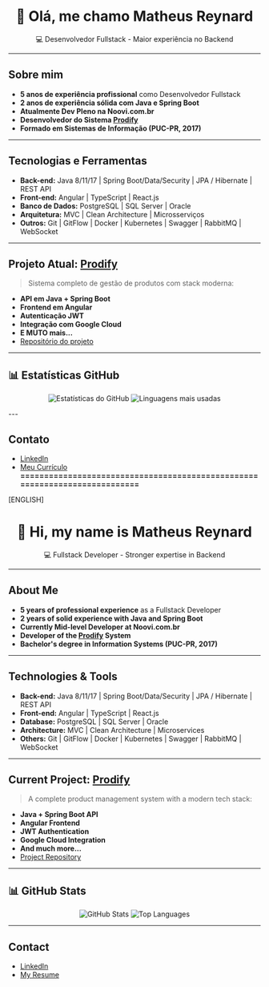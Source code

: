 <h1 align="center">👋 Olá, me chamo Matheus Reynard</h1>
<p align="center">
  💻 Desenvolvedor Fullstack - Maior experiência no Backend
</p>

---
## Sobre mim
- **5 anos de experiência profissional** como Desenvolvedor Fullstack 
- **2 anos de experiência sólida com Java e Spring Boot**  
- **Atualmente Dev Pleno na Noovi.com.br**
- **Desenvolvedor do Sistema [Prodify](https://www.sistemaprodify.com)**  
- **Formado em Sistemas de Informação (PUC-PR, 2017)**  
---

## Tecnologias e Ferramentas
- **Back-end:** Java 8/11/17 | Spring Boot/Data/Security | JPA / Hibernate | REST API  
- **Front-end:** Angular | TypeScript | React.js  
- **Banco de Dados:** PostgreSQL | SQL Server | Oracle  
- **Arquitetura:** MVC | Clean Architecture | Microsserviços  
- **Outros:** Git | GitFlow | Docker | Kubernetes | Swagger | RabbitMQ | WebSocket
---

## Projeto Atual: [Prodify](https://www.sistemaprodify.com)
> Sistema completo de gestão de produtos com stack moderna:
- **API em Java + Spring Boot**
- **Frontend em Angular**
- **Autenticação JWT**
- **Integração com Google Cloud**
- **E MUTO mais...**
- [Repositório do projeto](https://github.com/matheusreynard2/portfolio)
---

## 📊 Estatísticas GitHub
<p align="center">
  <img src="https://github-readme-stats.vercel.app/api?username=matheusreynard2&show_icons=true&theme=radical" alt="Estatísticas do GitHub" />
  <img src="https://github-readme-stats.vercel.app/api/top-langs/?username=matheusreynard2&layout=compact&theme=radical" alt="Linguagens mais usadas" />
</p>
---

## Contato
- [LinkedIn](https://bit.ly/3EvTFJY)
- [Meu Currículo](https://bit.ly/cv-math-rey)
**===========================================================================**

[ENGLISH]

<h1 align="center">👋 Hi, my name is Matheus Reynard</h1>
<p align="center">
  💻 Fullstack Developer - Stronger expertise in Backend
</p>

---

## About Me
- **5 years of professional experience** as a Fullstack Developer  
- **2 years of solid experience with Java and Spring Boot**  
- **Currently Mid-level Developer at Noovi.com.br**  
- **Developer of the [Prodify](https://www.sistemaprodify.com) System**  
- **Bachelor's degree in Information Systems (PUC-PR, 2017)**

---

## Technologies & Tools
- **Back-end:** Java 8/11/17 | Spring Boot/Data/Security | JPA / Hibernate | REST API  
- **Front-end:** Angular | TypeScript | React.js  
- **Database:** PostgreSQL | SQL Server | Oracle  
- **Architecture:** MVC | Clean Architecture | Microservices  
- **Others:** Git | GitFlow | Docker | Kubernetes | Swagger | RabbitMQ | WebSocket

---

## Current Project: [Prodify](https://www.sistemaprodify.com)
> A complete product management system with a modern tech stack:
- **Java + Spring Boot API**  
- **Angular Frontend**  
- **JWT Authentication**  
- **Google Cloud Integration**  
- **And much more...**  
- [Project Repository](https://github.com/matheusreynard2/portfolio)

---

## 📊 GitHub Stats
<p align="center">
  <img src="https://github-readme-stats.vercel.app/api?username=matheusreynard2&show_icons=true&theme=radical" alt="GitHub Stats" />
  <img src="https://github-readme-stats.vercel.app/api/top-langs/?username=matheusreynard2&layout=compact&theme=radical" alt="Top Languages" />
</p>

---

## Contact
- [LinkedIn](https://bit.ly/3EvTFJY)  
- [My Resume](https://bit.ly/cv-math-rey)
